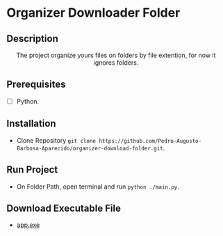 # Organizer Downloader Folder

## Description

  <p align="center">The project organize yours files on folders by file extention, for now it ignores folders.</p>

## Prerequisites

- [ ] Python.

## Installation

- Clone Repository ``git clone https://github.com/Pedro-Augusto-Barbosa-Aparecido/organizer-download-folder.git``.

## Run Project

- On Folder Path, open terminal and run ``python ./main.py``.

## Download Executable File

 - [app.exe](https://github.com/Pedro-Augusto-Barbosa-Aparecido/organizer-download-folder/raw/master/dist/main.exe)
